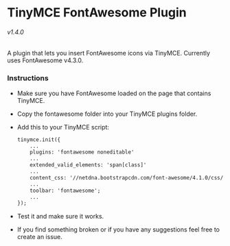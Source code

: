 # TinyMCE FontAwesome Plugin

###### v1.4.0

A plugin that lets you insert FontAwesome icons via TinyMCE. Currently uses FontAwesome v4.3.0.


### Instructions
- Make sure you have FontAwesome loaded on the page that contains TinyMCE. 
- Copy the fontawesome folder into your TinyMCE plugins folder.
- Add this to your TinyMCE script:

    ```html
    tinymce.init({
        ...
        plugins: 'fontawesome noneditable'
        ...
        extended_valid_elements: 'span[class]'
        ...
        content_css: '//netdna.bootstrapcdn.com/font-awesome/4.1.0/css/font-awesome.min.css';
        ...
        toolbar: 'fontawesome';
        ...
    });
    ```
- Test it and make sure it works.
- If you find something broken or if you have any suggestions feel free to create an issue.
